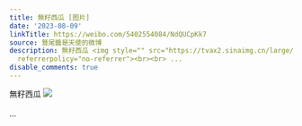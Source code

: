 ```yaml
---
title: 無籽西瓜 [图片]
date: '2023-08-09'
linkTitle: https://weibo.com/5402554084/NdQUCpKk7
source: 鷲尾醬是天使的微博
description: 無籽西瓜 <img style="" src="https://tvax2.sinaimg.cn/large/005TCz76gy1hgr28t4iqsj31400u0112.jpg"
  referrerpolicy="no-referrer"><br><br> ...
disable_comments: true
---
```

無籽西瓜 <img style="" src="https://tvax2.sinaimg.cn/large/005TCz76gy1hgr28t4iqsj31400u0112.jpg" referrerpolicy="no-referrer"><br><br> ...